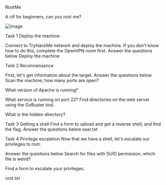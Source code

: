 RootMe

A ctf for beginners, can you root me?

![image](https://github.com/GTekSD/SUASS/assets/55411358/343952ff-5843-4dfa-b948-ff1e292d03dc)

 Task 1 Deploy the machine

Connect to TryHackMe network and deploy the machine. If you don't know how to do this, complete the OpenVPN room first.
Answer the questions below
Deploy the machine


 Task 2 Reconnaissance

First, let's get information about the target.
Answer the questions below
Scan the machine, how many ports are open?

What version of Apache is running?

What service is running on port 22?
Find directories on the web server using the GoBuster tool.

What is the hidden directory?


 Task 3 Getting a shell
Find a form to upload and get a reverse shell, and find the flag.
Answer the questions below
user.txt


 Task 4 Privilege escalation
Now that we have a shell, let's escalate our privileges to root.

Answer the questions below
Search for files with SUID permission, which file is weird?

Find a form to escalate your privileges.

root.txt


